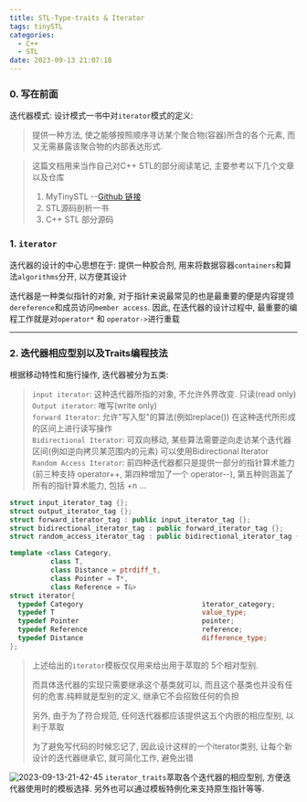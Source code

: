 ```yaml
---
title: STL-Type-traits & Iterator
tags: tinySTL
categories:
  - C++
  - STL
date: 2023-09-13 21:07:18
---
```



### 0. 写在前面
迭代器模式:
设计模式一书中对`iterator`模式的定义:
> 提供一种方法, 使之能够按照顺序寻访某个聚合物(容器)所含的各个元素, 而又无需暴露该聚合物的内部表达形式.

> 这篇文档用来当作自己对C++ STL的部分阅读笔记, 主要参考以下几个文章以及仓库
>
> 1. MyTinySTL --[Github 链接](https://github.com/Alinshans/MyTinySTL)
> 2. STL源码剖析一书
> 3. C++ STL 部分源码

<!-- more -->


### 1. `iterator`
迭代器的设计的中心思想在于: 提供一种胶合剂, 用来将数据容器`containers`和算法`algorithms`分开, 以方便其设计

迭代器是一种类似指针的对象, 对于指针来说最常见的也是最重要的便是内容提领`dereference`和成员访问`member access`. 因此, 在迭代器的设计过程中, 最重要的编程工作就是对`operator*` 和 `operator->`进行重载

---

### 2. 迭代器相应型别以及Traits编程技法

根据移动特性和施行操作, 迭代器被分为五类:

>  `input iterator`: 这种迭代器所指的对象, 不允许外界改变. 只读(read only)\
>  `Output iterator`: 唯写(write only)\
>  `forward Iterator`: 允许"写入型"的算法(例如replace()) 在这种迭代所形成的区间上进行读写操作\
>  `Bidirectional Iterator`: 可双向移动, 某些算法需要逆向走访某个迭代器区间(例如逆向拷贝某范围内的元素) 可以使用Bidirectional Iterator\
>  `Random Access Iterator`: 前四种迭代器都只是提供一部分的指针算术能力(前三种支持 operator++, 第四种增加了一个 operator--), 第五种则涵盖了所有的指针算术能力, 包括 +n ...

```cpp
struct input_iterator_tag {};
struct output_iterator_tag {};
struct forward_iterator_tag : public input_iterator_tag {};
struct bidirectional_iterator_tag : public forward_iterator_tag {};
struct random_access_iterator_tag : public bidirectional_iterator_tag {};

template <class Category, 
          class T, 
          class Distance = ptrdiff_t,
          class Pointer = T*, 
          class Reference = T&>
struct iterator{
  typedef Category                             iterator_category;
  typedef T                                    value_type;
  typedef Pointer                              pointer;
  typedef Reference                            reference;
  typedef Distance                             difference_type;
};
```

> 上述给出的`iterator`模板仅仅用来给出用于萃取的 5个相对型别. 
>
> 而具体迭代器的实现只需要继承这个基类就可以, 而且这个基类也并没有任何的危害.纯粹就是型别的定义, 继承它不会招致任何的负担
>
> 另外, 由于为了符合规范, 任何迭代器都应该提供这五个内嵌的相应型别, 以利于萃取
> 
> 为了避免写代码的时候忘记了, 因此设计这样的一个iterator类别, 让每个新设计的迭代器继承它, 就可简化工作, 避免出错

![2023-09-13-21-42-45](https://hexoblog-1304281944.cos.ap-hongkong.myqcloud.com/hexo/pic/2023-09-13-21-42-45.jpeg)
`iterator_traits`萃取各个迭代器的相应型别, 方便迭代器使用时的模板选择. 另外也可以通过模板特例化来支持原生指针等等.
